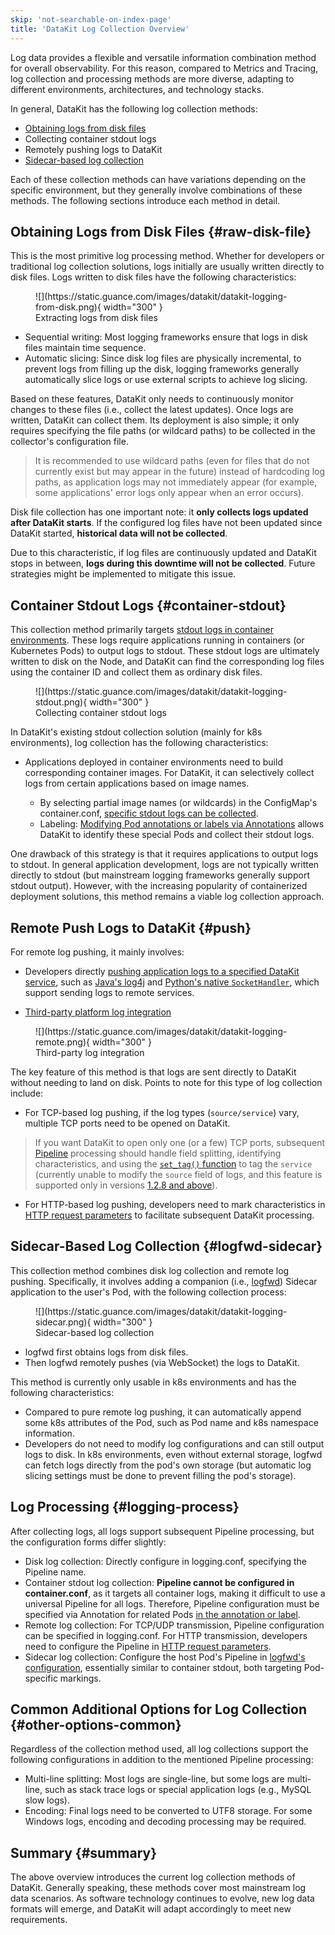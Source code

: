 ```yaml
---
skip: 'not-searchable-on-index-page'
title: 'DataKit Log Collection Overview'
---
```


Log data provides a flexible and versatile information combination method for overall observability. For this reason, compared to Metrics and Tracing, log collection and processing methods are more diverse, adapting to different environments, architectures, and technology stacks.

In general, DataKit has the following log collection methods:

- [Obtaining logs from disk files](logging.md)
- Collecting container stdout logs
- Remotely pushing logs to DataKit
- [Sidecar-based log collection](logfwd.md)

Each of these collection methods can have variations depending on the specific environment, but they generally involve combinations of these methods. The following sections introduce each method in detail.

## Obtaining Logs from Disk Files {#raw-disk-file}

This is the most primitive log processing method. Whether for developers or traditional log collection solutions, logs initially are usually written directly to disk files. Logs written to disk files have the following characteristics:

<figure markdown>
  ![](https://static.guance.com/images/datakit/datakit-logging-from-disk.png){ width="300" }
  <figcaption>Extracting logs from disk files</figcaption>
</figure>

- Sequential writing: Most logging frameworks ensure that logs in disk files maintain time sequence.
- Automatic slicing: Since disk log files are physically incremental, to prevent logs from filling up the disk, logging frameworks generally automatically slice logs or use external scripts to achieve log slicing.

Based on these features, DataKit only needs to continuously monitor changes to these files (i.e., collect the latest updates). Once logs are written, DataKit can collect them. Its deployment is also simple; it only requires specifying the file paths (or wildcard paths) to be collected in the collector's configuration file.

> It is recommended to use wildcard paths (even for files that do not currently exist but may appear in the future) instead of hardcoding log paths, as application logs may not immediately appear (for example, some applications' error logs only appear when an error occurs).

Disk file collection has one important note: it **only collects logs updated after DataKit starts**. If the configured log files have not been updated since DataKit started, **historical data will not be collected**.

Due to this characteristic, if log files are continuously updated and DataKit stops in between, **logs during this downtime will not be collected**. Future strategies might be implemented to mitigate this issue.

## Container Stdout Logs {#container-stdout}

This collection method primarily targets [stdout logs in container environments](container.md). These logs require applications running in containers (or Kubernetes Pods) to output logs to stdout. These stdout logs are ultimately written to disk on the Node, and DataKit can find the corresponding log files using the container ID and collect them as ordinary disk files.

<figure markdown>
  ![](https://static.guance.com/images/datakit/datakit-logging-stdout.png){ width="300" }
  <figcaption>Collecting container stdout logs</figcaption>
</figure>

In DataKit's existing stdout collection solution (mainly for k8s environments), log collection has the following characteristics:

- Applications deployed in container environments need to build corresponding container images. For DataKit, it can selectively collect logs from certain applications based on image names.

    - By selecting partial image names (or wildcards) in the ConfigMap's container.conf, [specific stdout logs can be collected](container-log.md#logging-with-image-config).
    - Labeling: [Modifying Pod annotations or labels via Annotations](container-log.md#logging-with-annotation-or-label) allows DataKit to identify these special Pods and collect their stdout logs.

One drawback of this strategy is that it requires applications to output logs to stdout. In general application development, logs are not typically written directly to stdout (but mainstream logging frameworks generally support stdout output). However, with the increasing popularity of containerized deployment solutions, this method remains a viable log collection approach.

## Remote Push Logs to DataKit {#push}

For remote log pushing, it mainly involves:

- Developers directly [pushing application logs to a specified DataKit service](logging_socket.md), such as [Java's log4j](logging_socket.md#java) and [Python's native `SocketHandler`](logging_socket.md#python), which support sending logs to remote services.

- [Third-party platform log integration](logstreaming.md)

<figure markdown>
  ![](https://static.guance.com/images/datakit/datakit-logging-remote.png){ width="300" }
  <figcaption>Third-party log integration</figcaption>
</figure>

The key feature of this method is that logs are sent directly to DataKit without needing to land on disk. Points to note for this type of log collection include:

- For TCP-based log pushing, if the log types (`source/service`) vary, multiple TCP ports need to be opened on DataKit.

> If you want DataKit to open only one (or a few) TCP ports, subsequent [Pipeline](../pipeline/use-pipeline/index.md) processing should handle field splitting, identifying characteristics, and using the [`set_tag()` function](../pipeline/use-pipeline/pipeline-built-in-function.md#fn-set-tag) to tag the `service` (currently unable to modify the `source` field of logs, and this feature is supported only in versions [1.2.8 and above](../datakit/changelog.md#cl-1.2.8)).

- For HTTP-based log pushing, developers need to mark characteristics in [HTTP request parameters](logstreaming.md#args) to facilitate subsequent DataKit processing.

## Sidecar-Based Log Collection {#logfwd-sidecar}

This collection method combines disk log collection and remote log pushing. Specifically, it involves adding a companion (i.e., [logfwd](logfwd.md)) Sidecar application to the user's Pod, with the following collection process:

<figure markdown>
  ![](https://static.guance.com/images/datakit/datakit-logging-sidecar.png){ width="300" }
  <figcaption>Sidecar-based log collection</figcaption>
</figure>

- logfwd first obtains logs from disk files.
- Then logfwd remotely pushes (via WebSocket) the logs to DataKit.

This method is currently only usable in k8s environments and has the following characteristics:

- Compared to pure remote log pushing, it can automatically append some k8s attributes of the Pod, such as Pod name and k8s namespace information.
- Developers do not need to modify log configurations and can still output logs to disk. In k8s environments, even without external storage, logfwd can fetch logs directly from the pod's own storage (but automatic log slicing settings must be done to prevent filling the pod's storage).

## Log Processing {#logging-process}

After collecting logs, all logs support subsequent Pipeline processing, but the configuration forms differ slightly:

- Disk log collection: Directly configure in logging.conf, specifying the Pipeline name.
- Container stdout log collection: **Pipeline cannot be configured in container.conf**, as it targets all container logs, making it difficult to use a universal Pipeline for all logs. Therefore, Pipeline configuration must be specified via Annotation for related Pods [in the annotation or label](container-log.md#logging-with-annotation-or-label).
- Remote log collection: For TCP/UDP transmission, Pipeline configuration can be specified in logging.conf. For HTTP transmission, developers need to configure the Pipeline in [HTTP request parameters](logstreaming.md#args).
- Sidecar log collection: Configure the host Pod's Pipeline in [logfwd's configuration](logfwd.md#config), essentially similar to container stdout, both targeting Pod-specific markings.

## Common Additional Options for Log Collection {#other-options-common}

Regardless of the collection method used, all log collections support the following configurations in addition to the mentioned Pipeline processing:

- Multi-line splitting: Most logs are single-line, but some logs are multi-line, such as stack trace logs or special application logs (e.g., MySQL slow logs).
- Encoding: Final logs need to be converted to UTF8 storage. For some Windows logs, encoding and decoding processing may be required.

## Summary {#summary}

The above overview introduces the current log collection methods of DataKit. Generally speaking, these methods cover most mainstream log data scenarios. As software technology continues to evolve, new log data formats will emerge, and DataKit will adapt accordingly to meet new requirements.
